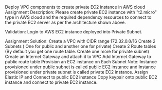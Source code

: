 Deploy VPC components to create private EC2 instance in AWS cloud
Assignment Description:
Please create private EC2 instance with "t2.micro" type in AWS cloud and the required dependency resources to connect to the private EC2 server as per the architecture shown above.

Validation:
Login to AWS EC2 instance deployed into Private Subnet.

Assignment Solution:
Create a VPC with CIDR range 172.32.0.0/16
Create 2 Subnets ( One for public and another one for private)
Create 2 Route tables (By default you get one route table. Create one more for private subnet)
Create an Internet Gateway and attach it to VPC
Add Internet Gateway to public route table
Provision an EC2 instance on Each Subnet
Note: Instance provisioned under public subnet is called public EC2 instance and Instance provisioned under private subnet is called private EC2 instance.
Assign Elastic IP and Connect to public EC2 instance
Copy keypair onto public EC2 instance and connect to private EC2 instance.
